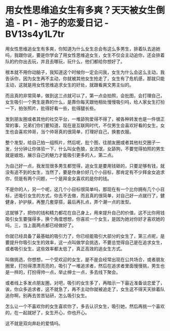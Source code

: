 # 用女性思维追女生有多爽？天天被女生倒追 - P1 - 池子的恋爱日记 - BV13s4y1L7tr

用女性思维追女生有多爽，你知道为什么女生总会有这么多男生，排着队去追她吗，我跟你说，要是你学会了用女性思维追女生，女生不仅会主动追你，还会排着队的约你出去玩，并且去哪玩，玩什么，他们都给你想好了。

根本就不用你动脑子，我知道这个时候你一定会问我，女生为什么会这么主动，我告诉你，因为女生再不主动，你就被其他女生抢走了，女生有了危机感，那就只能主动，这就是用女性思维追求女生的好处，就跟看爽文男主似的。

而且真的非常简单，做到这三点就可以了，第一点会拍照，会批图，会打理自己，女生吸引一个男生是靠的什么，是靠你每天跟他相处慢慢吸引吗，给人家女生打扮一下，拍张照片，批得好看一些，批得腿长些。

发到朋友圈或者其他的社交平台，一堆舔狗爱得不得了，被各种转发也是一件很正常的事，兄弟们你们要知道，现在是互联网时代，不仅男生会喜欢好看的女生，女生也会喜欢帅哥，当个帅哥真的很简单，打理好自己，换套衣服。

整个发型，给自己拍一组照片，然后呢，批个图，往朋友圈或者其他社交圈子一发，分分钟让你体验一下，什么叫女色狼，女流氓，女舔狗，不要觉得拍照的男生就是娘炮，展示自己的魅力才能吸引更多的人，第二点。

为自己好一点，我发现很多男生都觉得，追女生是要用钱砸的，只要足够有钱，就没有追不到的女生，当然了，要是你身价好几个小目标，那肯定有不少拜金女追求你，但是有两个问题，一个是拜金女喜欢的是你的钱。

不是你的人，另一个呢，这几个小目标很简单吗，那现在有一个比你拥有几个小目标，还吸引女生的方式，你去不去做，而且真的很简单，对自己好一点就行了，健健身，护护肤，再整几套穿搭，最后再扎点，弄个潮一点的发型。

这就够了，把你的钱和精力都花在自己身上，用来提升自己的价值，这不比你用钱吸引女生要强得多，换个角度想想，你喜欢一个女生，是因为她对你好才喜欢她的吗，三，当上面两点都已经做好了。

你就已经具备了最基础的吸引力了，你已经能吸引大部分的女生了，第三点呢，是要提升你吸引女生的效率，这一点叫做学会挑选，不要总觉得自己是在追求女生，或者吸引女生，这些效率都太低了，真正高效的追女生方式。

叫做挑选，你想想，一个受欢迎的女生，是不是会经常出现在公共场合，或者朋友圈里，打扮得漂漂亮亮的，吸引了一堆追求者，然后在追求者里面慢慢挑，男生也是一样的，打扮得帅一点，举止绅士一点，多去线下聚会。

或者线上多发点朋友圈，对吧，吸引的女生多了，再暗示一下最近准备谈恋爱了，诶，你众多追求者，这不就急了，再不主动你就被追走了，女生这不得天天排着队追你啊，别再去苦苦钻研，怎么吸引女生。

怎么让一个不喜欢你的女生喜欢你了，多去认识女生，吸引她，然后再挑一个喜欢的，在一起就好了，女生开心，你也开心。

这不就是双向奔赴的爱情吗。
